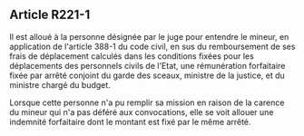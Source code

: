 Article R221-1
----
Il est alloué à la personne désignée par le juge pour entendre le mineur, en
application de l'article 388-1 du code civil, en sus du remboursement de ses
frais de déplacement calculés dans les conditions fixées pour les déplacements
des personnels civils de l'Etat, une rémunération forfaitaire fixée par arrêté
conjoint du garde des sceaux, ministre de la justice, et du ministre chargé du
budget.

Lorsque cette personne n'a pu remplir sa mission en raison de la carence du
mineur qui n'a pas déféré aux convocations, elle se voit allouer une indemnité
forfaitaire dont le montant est fixé par le même arrêté.
